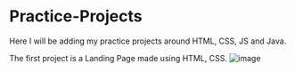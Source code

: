 # Practice-Projects
Here I will be adding my practice projects around HTML, CSS, JS and Java.

The first project is a Landing Page made using HTML, CSS.
![image](https://github.com/Harshita-Kohli/Practice-Projects/assets/54809528/af116848-bab1-47d8-b3e6-df258dda193a)
